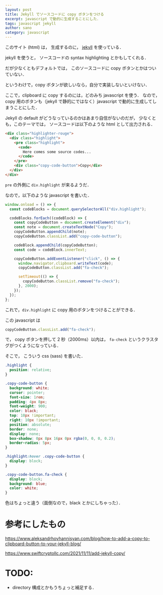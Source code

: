 ```yaml
---
layout: post
title: Jekyll でソースコードに copy ボタンをつける
excerpt: javascript で動的に生成することにした．
tags: javascript jekyll
author: sano
category: javascript
---
```


このサイト (html) は，
生成するのに，
[jekyll](https://jekyllrb.com/) を使っている．

jekyll を使うと，
ソースコードの syntax highlighting とかもしてくれる．

だが少なくともデフォルトでは，
このソースコードに copy ボタンとかはついていない．

というわけで，copy ボタンが欲しいなら，自分で実装しないといけない．

ここで，clipboard に copy するのには，どのみち javascript を使う．
なので，copy 用のボタンも（jekyll で静的にではなく）javascript で動的に生成してしまうことにした．

Jekyll の default がどうなっているのかはあまり自信がないのだが，
少なくとも，このテーマでは，
ソースコードは以下のような html として出力される．

```html
<div class="highlighter-rouge">
  <div class="highlight">
    <pre class="highlight">
      <code>
        Here comes some source codes...
      </code>
    </pre>
    <div class="copy-code-button">Copy</div>
  </div>
</div>
```

`pre` の外側に `div.highlight` が来るようだ．

なので，以下のような javascript を書いた．

```javascript
window.onload = () => {
  const codeBlocks = document.querySelectorAll("div.highlight");

  codeBlocks.forEach((codeBlock) => {
    const copyCodeButton = document.createElement("div");
    const note = document.createTextNode("Copy");
    copyCodeButton.appendChild(note);
    copyCodeButton.classList.add("copy-code-button");

    codeBlock.appendChild(copyCodeButton);
    const code = codeBlock.innerText;

    copyCodeButton.addEventListener("click", () => {
      window.navigator.clipboard.writeText(code);
      copyCodeButton.classList.add("fa-check");

      setTimeout(() => {
        copyCodeButton.classList.remove("fa-check");
      }, 2000);
    });
  });
};
```

これで，`div.highlight` に copy 用のボタンをつけることができる．

この javascript は

```javascript
copyCodeButton.classList.add("fa-check");
```

で，
copy ボタンを押して 2 秒（2000ms）以内は，
`fa-check` というクラスタグがつくようになっている．

そこで，
こういう css (sass) を書いた．

```css
.highlight {
  position: relative;
}

.copy-code-button {
  background: white;
  cursor: pointer;
  font-size: 1rem;
  padding: 4px 8px;
  font-weight: 900;
  color: black;
  top: 10px !important;
  right: 10px !important;
  position: absolute;
  border: none;
  display: none;
  box-shadow: 0px 8px 16px 0px rgba(0, 0, 0, 0.2);
  border-radius: 5px;
}

.highlight:hover .copy-code-button {
  display: block;
}

.copy-code-button.fa-check {
  display: block;
  background: blue;
  color: white;
}
```

色はちょっと違う（面倒なので，black とかにしちゃった）．

# 参考にしたもの

<https://www.aleksandrhovhannisyan.com/blog/how-to-add-a-copy-to-clipboard-button-to-your-jekyll-blog/>

<https://www.swiftcryptollc.com/2021/11/11/add-jekyll-copy/>

# TODO:

- directory 構成とかもうちょっと補足する．
